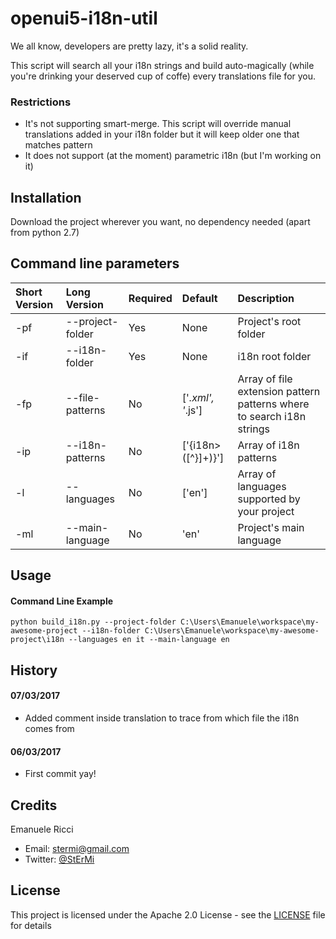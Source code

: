 # openui5-i18n-util

We all know, developers are pretty lazy, it's a solid reality.

This script will search all your i18n strings and build auto-magically (while you're drinking your deserved cup  of coffe) every translations file for you.

### Restrictions

 - It's not supporting smart-merge. This script will override manual translations added in your i18n folder but it will keep older one that matches pattern
 - It does not support (at the moment) parametric i18n (but I'm working on it)

## Installation

Download the project wherever you want, no dependency needed (apart from python 2.7)

## Command line parameters

| Short Version | Long Version | Required | Default | Description
| :---| :----------------- | :---| :----------------- | :---------
| -pf | --project-folder   | Yes | None               | Project's root folder
| -if | --i18n-folder      | Yes | None | i18n root folder
| -fp | --file-patterns    | No  | ['*.xml', '*.js']  | Array of file extension pattern patterns where to search i18n strings
| -ip | --i18n-patterns    | No  | ['{i18n>([^}]+)}'] | Array of i18n patterns
| -l  | --languages        | No  | ['en']             | Array of languages supported by your project
| -ml | --main-language    | No  | 'en'               | Project's main language 

## Usage

#### Command Line Example

    python build_i18n.py --project-folder C:\Users\Emanuele\workspace\my-awesome-project --i18n-folder C:\Users\Emanuele\workspace\my-awesome-project\i18n --languages en it --main-language en


## History

#### 07/03/2017 

 - Added comment inside translation to trace from which file the i18n comes from

#### 06/03/2017 

- First commit yay!

## Credits

Emanuele Ricci

 - Email: [stermi@gmail.com](stermi@gmail.com)
 - Twitter: [@StErMi](https://twitter.com/StErMi)

## License

This project is licensed under the Apache 2.0 License - see the [LICENSE](LICENSE) file for details
